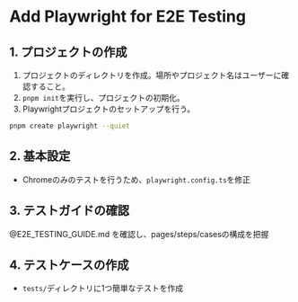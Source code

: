 # Add Playwright for E2E Testing

## 1. プロジェクトの作成
1. プロジェクトのディレクトリを作成。場所やプロジェクト名はユーザーに確認すること。
2. `pnpm init`を実行し、プロジェクトの初期化。
3. Playwrightプロジェクトのセットアップを行う。
```bash
pnpm create playwright --quiet
```

## 2. 基本設定
- Chromeのみのテストを行うため、`playwright.config.ts`を修正

## 3. テストガイドの確認
@E2E_TESTING_GUIDE.md を確認し、pages/steps/casesの構成を把握

## 4. テストケースの作成
- `tests/`ディレクトリに1つ簡単なテストを作成